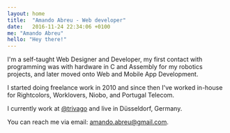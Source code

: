 ```yaml
---
layout: home
title:  "Amando Abreu - Web developer"
date:   2016-11-24 22:34:06 +0100
me: "Amando Abreu"
hello: "Hey there!"
---
```


I'm a self-taught Web Designer and Developer, my first contact with programming was with hardware in C and Assembly for my robotics projects, and later moved onto Web and Mobile App Development.

I started doing freelance work in 2010 and since then I've worked in-house for Rightcolors, Worklovers, Niobo, and Portugal Telecom.

I currently work at [@trivago](https://www.facebook.com/lifeattrivago/?fref=ts) and live in Düsseldorf, Germany.

You can reach me via email: amando.abreu@gmail.com.
